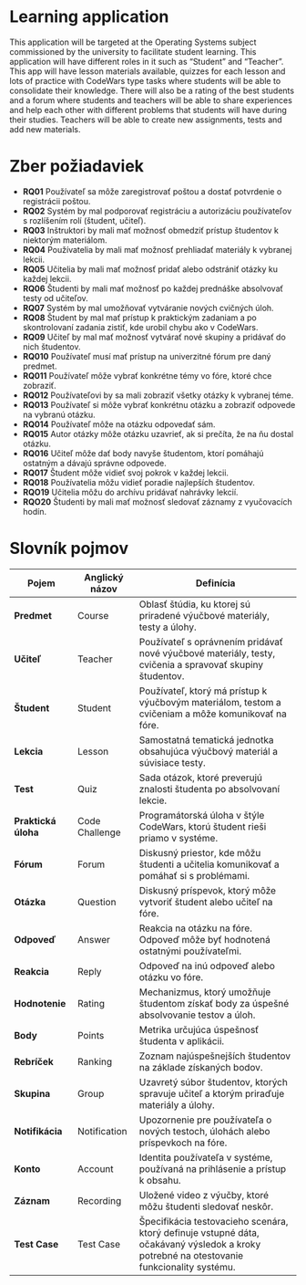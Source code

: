 # Learning application
This application will be targeted at the Operating Systems subject commissioned by the university to facilitate student learning. This application will have different roles in it such as “Student” and “Teacher”. This app will have lesson materials available, quizzes for each lesson and lots of practice with CodeWars type tasks where students will be able to consolidate their knowledge. There will also be a rating of the best students and a forum where students and teachers will be able to share experiences and help each other with different problems that students will have during their studies. Teachers will be able to create new assignments, tests and add new materials.


# Zber požiadaviek
- **RQ01** Používateľ sa môže zaregistrovať poštou a dostať potvrdenie o registrácii poštou.
- **RQ02** Systém by mal podporovať registráciu a autorizáciu používateľov s rozlíšením rolí (študent, učiteľ).
- **RQ03** Inštruktori by mali mať možnosť obmedziť prístup študentov k niektorým materiálom.
- **RQ04** Používatelia by mali mať možnosť prehliadať materiály k vybranej lekcii.
- **RQ05** Učitelia by mali mať možnosť pridať alebo odstrániť otázky ku každej lekcii.
- **RQ06** Študenti by mali mať možnosť po každej prednáške absolvovať testy od učiteľov. 
- **RQ07** Systém by mal umožňovať vytváranie nových cvičných úloh.
- **RQ08** Študent by mal mať prístup k praktickým zadaniam a po skontrolovaní zadania zistiť, kde urobil chybu ako v CodeWars.
- **RQ09** Učiteľ by mal mať možnosť vytvárať nové skupiny a pridávať do nich študentov.
- **RQ010** Používateľ musí mať prístup na univerzitné fórum pre daný predmet.
- **RQ011** Používateľ môže vybrať konkrétne témy vo fóre, ktoré chce zobraziť.
- **RQ012** Používateľovi by sa mali zobraziť všetky otázky k vybranej téme.
- **RQ013** Používateľ si môže vybrať konkrétnu otázku a zobraziť odpovede na vybranú otázku.
- **RQ014** Používateľ môže na otázku odpovedať sám.
- **RQ015** Autor otázky môže otázku uzavrieť, ak si prečíta, že na ňu dostal otázku.
- **RQ016** Učiteľ môže dať body navyše študentom, ktorí pomáhajú ostatným a dávajú správne odpovede.
- **RQ017** Študent môže vidieť svoj pokrok v každej lekcii. 
- **RQ018** Používatelia môžu vidieť poradie najlepších študentov.
- **RQO19** Učitelia môžu do archívu pridávať nahrávky lekcií.
- **RQO20** Študenti by mali mať možnosť sledovať záznamy z vyučovacích hodín.

# Slovník pojmov


| Pojem              | Anglický názov | Definícia |
|--------------------|---------------|-----------|
| **Predmet**       | Course        | Oblasť štúdia, ku ktorej sú priradené výučbové materiály, testy a úlohy. |
| **Učiteľ**        | Teacher       | Používateľ s oprávnením pridávať nové výučbové materiály, testy, cvičenia a spravovať skupiny študentov. |
| **Študent**       | Student       | Používateľ, ktorý má prístup k výučbovým materiálom, testom a cvičeniam a môže komunikovať na fóre. |
| **Lekcia**        | Lesson        | Samostatná tematická jednotka obsahujúca výučbový materiál a súvisiace testy. |
| **Test**          | Quiz          | Sada otázok, ktoré preverujú znalosti študenta po absolvovaní lekcie. |
| **Praktická úloha** | Code Challenge | Programátorská úloha v štýle CodeWars, ktorú študent rieši priamo v systéme. |
| **Fórum**         | Forum         | Diskusný priestor, kde môžu študenti a učitelia komunikovať a pomáhať si s problémami. |
| **Otázka**        | Question      | Diskusný príspevok, ktorý môže vytvoriť študent alebo učiteľ na fóre. |
| **Odpoveď**       | Answer        | Reakcia na otázku na fóre. Odpoveď môže byť hodnotená ostatnými používateľmi. |
| **Reakcia**       | Reply         | Odpoveď na inú odpoveď alebo otázku vo fóre. |
| **Hodnotenie**    | Rating        | Mechanizmus, ktorý umožňuje študentom získať body za úspešné absolvovanie testov a úloh. |
| **Body**         | Points        | Metrika určujúca úspešnosť študenta v aplikácii. |
| **Rebríček**      | Ranking       | Zoznam najúspešnejších študentov na základe získaných bodov. |
| **Skupina**       | Group         | Uzavretý súbor študentov, ktorých spravuje učiteľ a ktorým priraďuje materiály a úlohy. |
| **Notifikácia**   | Notification  | Upozornenie pre používateľa o nových testoch, úlohách alebo príspevkoch na fóre. |
| **Konto**         | Account       | Identita používateľa v systéme, používaná na prihlásenie a prístup k obsahu. |
| **Záznam**        | Recording     | Uložené video z výučby, ktoré môžu študenti sledovať neskôr. |
| **Test Case**     | Test Case     | Špecifikácia testovacieho scenára, ktorý definuje vstupné dáta, očakávaný výsledok a kroky potrebné na otestovanie funkcionality systému. |
